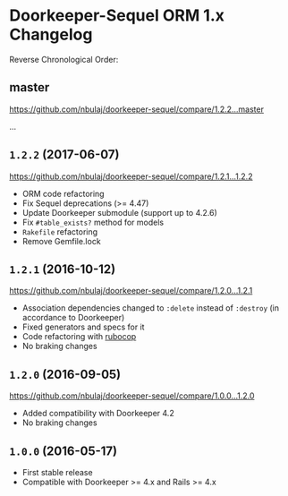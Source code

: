 # Doorkeeper-Sequel ORM 1.x Changelog

Reverse Chronological Order:

## master

https://github.com/nbulaj/doorkeeper-sequel/compare/1.2.2...master

...

## `1.2.2` (2017-06-07)

https://github.com/nbulaj/doorkeeper-sequel/compare/1.2.1...1.2.2

* ORM code refactoring
* Fix Sequel deprecations (>= 4.47)
* Update Doorkeeper submodule (support up to 4.2.6)
* Fix `#table_exists?` method for models
* `Rakefile` refactoring
* Remove Gemfile.lock

## `1.2.1` (2016-10-12)

https://github.com/nbulaj/doorkeeper-sequel/compare/1.2.0...1.2.1

* Association dependencies changed to `:delete` instead of `:destroy` (in accordance to Doorkeeper)
* Fixed generators and specs for it
* Code refactoring with [rubocop](https://github.com/bbatsov/rubocop)
* No braking changes

## `1.2.0` (2016-09-05)

https://github.com/nbulaj/doorkeeper-sequel/compare/1.0.0...1.2.0

* Added compatibility with Doorkeeper 4.2
* No braking changes

## `1.0.0` (2016-05-17)

* First stable release
* Compatible with Doorkeeper >= 4.x and Rails >= 4.x
